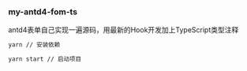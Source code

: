 ### my-antd4-fom-ts

antd4表单自己实现一遍源码，用最新的Hook开发加上TypeScript类型注释

```bash
yarn // 安装依赖

yarn start // 启动项目
```

